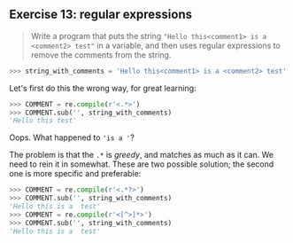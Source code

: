 ## Exercise 13: regular expressions

> Write a program that puts the string `"Hello this<comment1> is a <comment2>
> test"` in a variable, and then uses regular expressions to remove the comments
> from the string.

```python
>>> string_with_comments = 'Hello this<comment1> is a <comment2> test'
```

Let's first do this the wrong way, for great learning:

```python
>>> COMMENT = re.compile(r'<.*>')
>>> COMMENT.sub('', string_with_comments)
'Hello this test'
```

Oops. What happened to `'is a '`?

The problem is that the `.*` is _greedy_, and matches as much as it can. We
need to rein it in somewhat. These are two possible solution; the second one is
more specific and preferable:

```python
>>> COMMENT = re.compile(r'<.*?>')
>>> COMMENT.sub('', string_with_comments)
'Hello this is a  test'
>>> COMMENT = re.compile(r'<[^>]*>')
>>> COMMENT.sub('', string_with_comments)
'Hello this is a  test'
```
